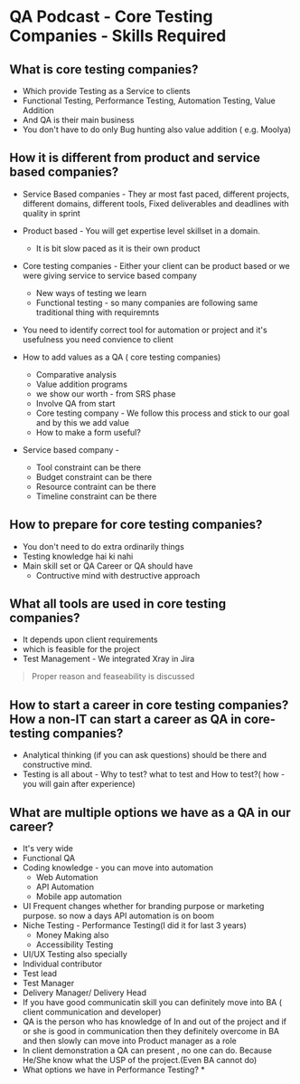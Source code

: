 # QA Podcast - Core Testing Companies - Skills Required

## What is core testing companies?

* Which provide Testing as a Service to clients
* Functional Testing, Performance Testing, Automation Testing, Value Addition
* And QA is their main business
* You don't have to do only Bug hunting also value addition ( e.g. Moolya)

## How it is different from product and service based companies?

* Service Based companies - They ar most fast paced, different projects, different domains, different tools, Fixed deliverables and deadlines with quality in sprint
* Product based - You will get expertise level skillset in a domain. 
    * It is bit slow paced as it is their own product
* Core testing companies - Either your client can be product based or we were giving service to service based company
    * New ways of testing we learn
    * Functional testing - so many companies are following same traditional thing with requiremnts

* You need to identify correct tool for automation or project and it's usefulness you need convience to client

* How to add values as a QA ( core testing companies)
    * Comparative analysis
    * Value addition programs
    * we show our worth - from SRS phase
    * Involve QA from start
    * Core testing company - We follow this process and stick to our goal and by this we add value
    * How to make a form useful?
* Service based company - 
    * Tool constraint can be there
    * Budget constraint can be there
    * Resource contraint can be there
    * Timeline constraint can be there

## How to prepare for core testing companies?

* You don't need to do extra ordinarily things
* Testing knowledge hai ki nahi
* Main skill set or QA Career or QA should have
    * Contructive mind with destructive approach

## What all tools are used in core testing companies?

* It depends upon client requirements
* which is feasible for the project
* Test Management - We integrated Xray in Jira

> Proper reason and feaseability is discussed  

## How to start a career in core testing companies? How a non-IT can start a career as QA in core-testing companies?

* Analytical thinking (if you can ask questions) should be there and constructive mind.
* Testing is all about - Why to test? what to test and How to test?( how - you will gain after experience)

## What are multiple options we have as a QA in our career?

* It's very wide
* Functional QA
* Coding knowledge - you can move into automation
    * Web Automation
    * API Automation
    * Mobile app automation
* UI Frequent changes whether for branding purpose or marketing purpose. so now a days API automation is on boom
* Niche Testing - Performance Testing(I did it for last 3 years)
    * Money Making also
    * Accessibility Testing
* UI/UX Testing also specially
* Individual contributor
* Test lead
* Test Manager
* Delivery Manager/ Delivery Head
* If you have good communicatin skill you can definitely move into BA ( client communication and developer)
* QA is the person who has knowledge of In and out of the project and if or she is good in communication then they definitely overcome in BA and then slowly can move into Product manager as a role
* In client demonstration a QA can present , no one can do. Because He/She know what the USP of the project.(Even BA cannot do)
* What options we have in Performance Testing?
    * 
